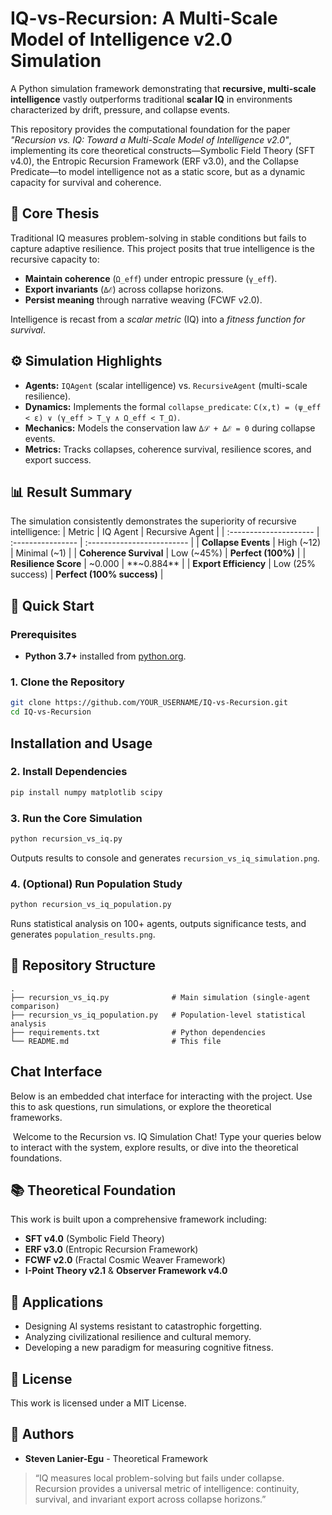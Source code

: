 # IQ-vs-Recursion: A Multi-Scale Model of Intelligence v2.0 Simulation

A Python simulation framework demonstrating that **recursive, multi-scale intelligence** vastly outperforms traditional **scalar IQ** in environments characterized by drift, pressure, and collapse events.

This repository provides the computational foundation for the paper *"Recursion vs. IQ: Toward a Multi-Scale Model of Intelligence v2.0"*, implementing its core theoretical constructs—Symbolic Field Theory (SFT v4.0), the Entropic Recursion Framework (ERF v3.0), and the Collapse Predicate—to model intelligence not as a static score, but as a dynamic capacity for survival and coherence.

## 🧠 Core Thesis

Traditional IQ measures problem-solving in stable conditions but fails to capture adaptive resilience. This project posits that true intelligence is the recursive capacity to:
- **Maintain coherence** (`Ω_eff`) under entropic pressure (`γ_eff`).
- **Export invariants** (`Δℰ`) across collapse horizons.
- **Persist meaning** through narrative weaving (FCWF v2.0).

Intelligence is recast from a *scalar metric* (IQ) into a *fitness function for survival*.

## ⚙️ Simulation Highlights

- **Agents:** `IQAgent` (scalar intelligence) vs. `RecursiveAgent` (multi-scale resilience).
- **Dynamics:** Implements the formal `collapse_predicate`: `C(x,t) = (ψ_eff < ε) ∨ (γ_eff > T_γ ∧ Ω_eff < T_Ω)`.
- **Mechanics:** Models the conservation law `Δ𝒮 + Δℰ = 0` during collapse events.
- **Metrics:** Tracks collapses, coherence survival, resilience scores, and export success.

## 📊 Result Summary

The simulation consistently demonstrates the superiority of recursive intelligence:
| Metric                 | IQ Agent          | Recursive Agent            |
| :--------------------- | :---------------- | :------------------------- |
| **Collapse Events**    | High (~12)        | Minimal (~1)               |
| **Coherence Survival** | Low (~45%)        | **Perfect (100%)**         |
| **Resilience Score**   | ~0.000            | **~0.884**                 |
| **Export Efficiency**  | Low (25% success) | **Perfect (100% success)** |

## 🚀 Quick Start

### Prerequisites
- **Python 3.7+** installed from [python.org](https://python.org).

### 1. Clone the Repository
```bash
git clone https://github.com/YOUR_USERNAME/IQ-vs-Recursion.git
cd IQ-vs-Recursion
```

## Installation and Usage

### 2. Install Dependencies

```bash
pip install numpy matplotlib scipy
```

### 3. Run the Core Simulation

```bash
python recursion_vs_iq.py
```

Outputs results to console and generates `recursion_vs_iq_simulation.png`.

### 4. (Optional) Run Population Study

```bash
python recursion_vs_iq_population.py
```

Runs statistical analysis on 100+ agents, outputs significance tests, and generates `population_results.png`.

## 📁 Repository Structure

```
.
├── recursion_vs_iq.py              # Main simulation (single-agent comparison)
├── recursion_vs_iq_population.py   # Population-level statistical analysis
├── requirements.txt                # Python dependencies
└── README.md                       # This file
```

## Chat Interface

Below is an embedded chat interface for interacting with the project. Use this to ask questions, run simulations, or explore the theoretical frameworks.

​    Welcome to the Recursion vs. IQ Simulation Chat! Type your queries below to interact with the system, explore results, or dive into the theoretical foundations.

## 📚 Theoretical Foundation

This work is built upon a comprehensive framework including:

- **SFT v4.0** (Symbolic Field Theory)
- **ERF v3.0** (Entropic Recursion Framework)
- **FCWF v2.0** (Fractal Cosmic Weaver Framework)
- **I-Point Theory v2.1** & **Observer Framework v4.0**

## 🔮 Applications

- Designing AI systems resistant to catastrophic forgetting.
- Analyzing civilizational resilience and cultural memory.
- Developing a new paradigm for measuring cognitive fitness.

## 📄 License

This work is licensed under a MIT License.

## 👤 Authors

- **Steven Lanier-Egu** - Theoretical Framework

> “IQ measures local problem-solving but fails under collapse. Recursion provides a universal metric of intelligence: continuity, survival, and invariant export across collapse horizons.”
